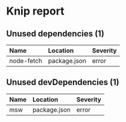 # Knip report

## Unused dependencies (1)

| Name       | Location     | Severity |
| :--------- | :----------- | :------- |
| node-fetch | package.json | error    |

## Unused devDependencies (1)

| Name | Location     | Severity |
| :-- | :----------- | :------- |
| msw | package.json | error    |

